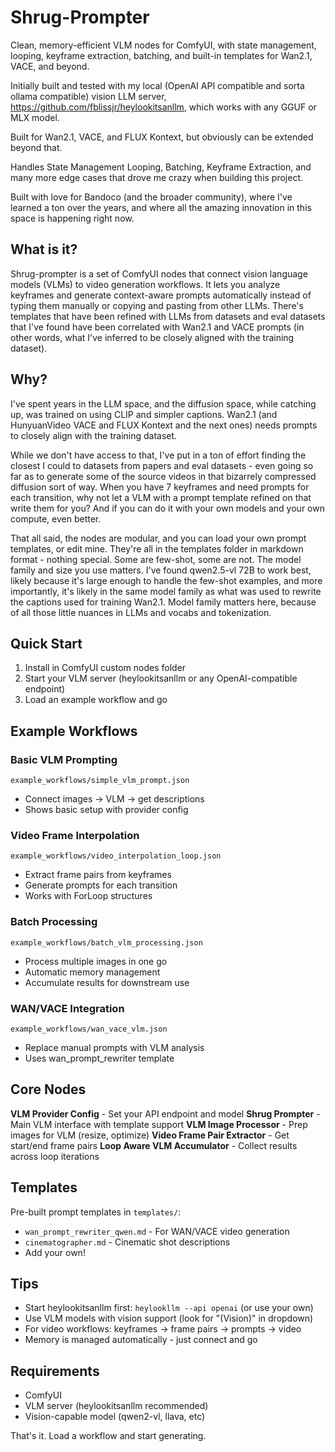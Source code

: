 # Shrug-Prompter

Clean, memory-efficient VLM nodes for ComfyUI, with state management, looping, keyframe extraction, batching, and built-in templates for Wan2.1, VACE, and beyond.

Initially built and tested with my local (OpenAI API compatible and sorta ollama compatible) vision LLM server, https://github.com/fblissjr/heylookitsanllm, which works with any GGUF or MLX model.

Built for Wan2.1, VACE, and FLUX Kontext, but obviously can be extended beyond that.

Handles State Management Looping, Batching, Keyframe Extraction, and many more edge cases that drove me crazy when building this project.

Built with love for Bandoco (and the broader community), where I've learned a ton over the years, and where all the amazing innovation in this space is happening right now.

## What is it?

Shrug-prompter is a set of ComfyUI nodes that connect vision language models (VLMs) to video generation workflows. It lets you analyze keyframes and generate context-aware prompts automatically instead of typing them manually or copying and pasting from other LLMs. There's templates that have been refined with LLMs from datasets and eval datasets that I've found have been correlated with Wan2.1 and VACE prompts (in other words, what I've inferred to be closely aligned with the training dataset).

## Why?

I've spent years in the LLM space, and the diffusion space, while catching up, was trained on using CLIP and simpler captions. Wan2.1 (and HunyuanVideo VACE and FLUX Kontext and the next ones) needs prompts to closely align with the training dataset.

While we don't have access to that, I've put in a ton of effort finding the closest I could to datasets from papers and eval datasets - even going so far as to generate some of the source videos in that bizarrely compressed diffusion sort of way. When you have 7 keyframes and need prompts for each transition, why not let a VLM with a prompt template refined on that write them for you? And if you can do it with your own models and your own compute, even better.

That all said, the nodes are modular, and you can load your own prompt templates, or edit mine. They're all in the templates folder in markdown format - nothing special. Some are few-shot, some are not. The model family and size you use matters. I've found qwen2.5-vl 72B to work best, likely because it's large enough to handle the few-shot examples, and more importantly, it's likely in the same model family as what was used to rewrite the captions used for training Wan2.1. Model family matters here, because of all those little nuances in LLMs and vocabs and tokenization.

## Quick Start

1. Install in ComfyUI custom nodes folder
2. Start your VLM server (heylookitsanllm or any OpenAI-compatible endpoint)
3. Load an example workflow and go

## Example Workflows

### Basic VLM Prompting
`example_workflows/simple_vlm_prompt.json`
- Connect images → VLM → get descriptions
- Shows basic setup with provider config

### Video Frame Interpolation
`example_workflows/video_interpolation_loop.json`
- Extract frame pairs from keyframes
- Generate prompts for each transition
- Works with ForLoop structures

### Batch Processing
`example_workflows/batch_vlm_processing.json`
- Process multiple images in one go
- Automatic memory management
- Accumulate results for downstream use

### WAN/VACE Integration
`example_workflows/wan_vace_vlm.json`
- Replace manual prompts with VLM analysis
- Uses wan_prompt_rewriter template

## Core Nodes

**VLM Provider Config** - Set your API endpoint and model
**Shrug Prompter** - Main VLM interface with template support
**VLM Image Processor** - Prep images for VLM (resize, optimize)
**Video Frame Pair Extractor** - Get start/end frame pairs
**Loop Aware VLM Accumulator** - Collect results across loop iterations

## Templates

Pre-built prompt templates in `templates/`:
- `wan_prompt_rewriter_qwen.md` - For WAN/VACE video generation
- `cinematographer.md` - Cinematic shot descriptions
- Add your own!

## Tips

- Start heylookitsanllm first: `heylookllm --api openai` (or use your own)
- Use VLM models with vision support (look for "(Vision)" in dropdown)
- For video workflows: keyframes → frame pairs → prompts → video
- Memory is managed automatically - just connect and go

## Requirements

- ComfyUI
- VLM server (heylookitsanllm recommended)
- Vision-capable model (qwen2-vl, llava, etc)

That's it. Load a workflow and start generating.
